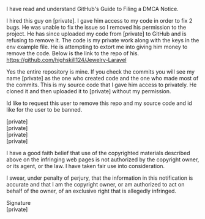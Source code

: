 I have read and understand GitHub's Guide to Filing a DMCA Notice. 

I hired this guy on [private]. I gave him access to my code in order to fix 2 bugs. He was unable to fix the issue so I removed his permission to the project. He has since uploaded my code from [private] to GitHub and is refusing to remove it. The code is my private work along with the keys in the env example file. He is attempting to extort me into giving him money to remove the code. Below is the link to the repo of his.  
https://github.com/highskill124/Jewelry-Laravel

Yes the entire repository is mine. If you check the commits you will see my name [private] as the one who created code and the one who made most of the commits. This is my source code that I gave him access to privately. He cloned it and then uploaded it to [private] without my permission.

Id like to request this user to remove this repo and my source code and id like for the user to be banned.

[private]  
[private]  
[private]   
[private]  


I have a good faith belief that use of the copyrighted materials described above on the infringing web pages is not authorized by the copyright owner, or its agent, or the law. I have taken fair use into consideration.

I swear, under penalty of perjury, that the information in this notification is accurate and that I am the copyright owner, or am authorized to act on behalf of the owner, of an exclusive right that is allegedly infringed.

Signature  
[private]  
